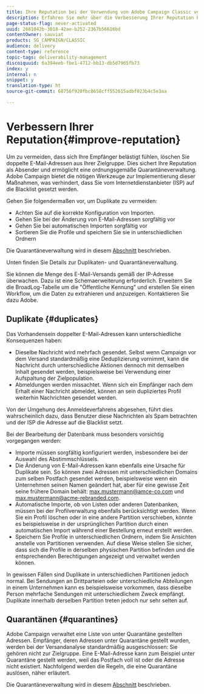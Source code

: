 ```yaml
---
title: Ihre Reputation bei der Verwendung von Adobe Campaign Classic verbessern
description: Erfahren Sie mehr über die Verbesserung Ihrer Reputation bei der Verwendung von Adobe Campaign Classic.
page-status-flag: never-activated
uuid: 2681042b-3018-42ae-b252-2367b56616bd
contentOwner: sauviat
products: SG_CAMPAIGN/CLASSIC
audience: delivery
content-type: reference
topic-tags: deliverability-management
discoiquuid: 6a394eeb-fbe1-4712-bb13-db5d7965fb73
index: y
internal: n
snippet: y
translation-type: ht
source-git-commit: 68756f920fbc8658cff552615adbf023b4c5e3aa

---
```



# Verbessern Ihrer Reputation{#improve-reputation}

Um zu vermeiden, dass sich Ihre Empfänger belästigt fühlen, löschen Sie doppelte E-Mail-Adressen aus Ihrer Zielgruppe. Dies sichert Ihre Reputation als Absender und ermöglicht eine ordnungsgemäße Quarantäneverwaltung. Adobe Campaign bietet die nötigen Werkzeuge zur Implementierung dieser Maßnahmen, was verhindert, dass Sie vom Internetdienstanbieter (ISP) auf die Blacklist gesetzt werden.

Gehen Sie folgendermaßen vor, um Duplikate zu vermeiden:

* Achten Sie auf die korrekte Konfiguration von Importen.
* Gehen Sie bei der Änderung von E-Mail-Adressen sorgfältig vor
* Gehen Sie bei automatischen Importen sorgfältig vor
* Sortieren Sie die Profile und speichern Sie sie in unterschiedlichen Ordnern

Die Quarantäneverwaltung wird in diesem [Abschnitt](../../delivery/using/understanding-quarantine-management.md) beschrieben.

Unten finden Sie Details zur Duplikaten- und Quarantäneverwaltung.

Sie können die Menge des E-Mail-Versands gemäß der IP-Adresse überwachen. Dazu ist eine Schemaerweiterung erforderlich. Erweitern Sie die BroadLog-Tabelle um die &quot;Öffentliche Kennung&quot; und erstellen Sie einen Workflow, um die Daten zu extrahieren und anzuzeigen. Kontaktieren Sie dazu Adobe.

## Duplikate {#duplicates}

Das Vorhandensein doppelter E-Mail-Adressen kann unterschiedliche Konsequenzen haben:

* Dieselbe Nachricht wird mehrfach gesendet. Selbst wenn Campaign vor dem Versand standardmäßig eine Deduplizierung vornimmt, kann die Nachricht durch unterschiedliche Aktionen dennoch mit demselben Inhalt gesendet werden, beispielsweise bei Verwendung einer Aufspaltung der Zielpopulation.
* Abmeldungen werden missachtet. Wenn sich ein Empfänger nach dem Erhalt einer Nachricht abmeldet, können an sein dupliziertes Profil weiterhin Nachrichten gesendet werden.

Von der Umgehung des Anmeldeverfahrens abgesehen, führt dies wahrscheinlich dazu, dass Benutzer diese Nachrichten als Spam betrachten und der ISP die Adresse auf die Blacklist setzt.

Bei der Bearbeitung der Datenbank muss besonders vorsichtig vorgegangen werden:

* Importe müssen sorgfältig konfiguriert werden, insbesondere bei der Auswahl des Abstimmschlüssels.
* Die Änderung von E-Mail-Adressen kann ebenfalls eine Ursache für Duplikate sein. So können zwei Adressen mit unterschiedlichen Domains zum selben Postfach gesendet werden, beispielsweise wenn ein Unternehmen seinen Namen geändert hat, aber für eine gewisse Zeit seine frühere Domain behält: max.mustermann@amce-co.com und max.mustermann@acme-rebranded.com.
* Automatische Importe, ob von Listen oder anderen Datenbanken, müssen bei der Profilverwaltung ebenfalls berücksichtigt werden. Wenn Sie ein Profil löschen oder in eine andere Partition verschieben, könnte es beispielsweise in der ursprünglichen Partition durch einen automatischen Import während einer Bestellung erneut erstellt werden.
* Speichern Sie Profile in unterschiedlichen Ordnern, indem Sie Ansichten anstelle von Partitionen verwenden. Auf diese Weise stellen Sie sicher, dass sich die Profile in derselben physischen Partition befinden und die entsprechenden Berechtigungen angezeigt und verwaltet werden können.

In gewissen Fällen sind Duplikate in unterschiedlichen Partitionen jedoch normal. Bei Sendungen an Drittparteien oder unterschiedliche Abteilungen in einem Unternehmen kann es beispielsweise vorkommen, dass dieselbe Person mehrfache Sendungen mit unterschiedlichem Zweck empfängt. Duplikate innerhalb derselben Partition treten jedoch nur sehr selten auf.

## Quarantänen {#quarantines}

Adobe Campaign verwaltet eine Liste von unter Quarantäne gestellten Adressen. Empfänger, deren Adressen unter Quarantäne gestellt wurden, werden bei der Versandanalyse standardmäßig ausgeschlossen: Sie gehören nicht zur Zielgruppe. Eine E-Mail-Adresse kann zum Beispiel unter Quarantäne gestellt werden, weil das Postfach voll ist oder die Adresse nicht existiert. Nachfolgend werden die Regeln, die eine Quarantäne auslösen, näher erläutert.

Die Quarantäneverwaltung wird in diesem [Abschnitt](../../delivery/using/understanding-quarantine-management.md) beschrieben.
